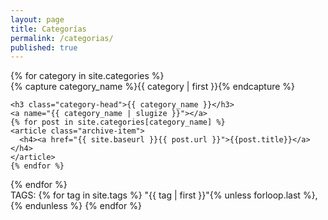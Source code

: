 ```yaml
---
layout: page
title: Categorías
permalink: /categorias/
published: true
---
```


<div>
{% for category in site.categories %}
  <div>
    {% capture category_name %}{{ category | first }}{% endcapture %}
    <div id="#{{ category_name | slugize }}"></div>
    <p></p>
    
    <h3 class="category-head">{{ category_name }}</h3>
    <a name="{{ category_name | slugize }}"></a>
    {% for post in site.categories[category_name] %}
    <article class="archive-item">
      <h4><a href="{{ site.baseurl }}{{ post.url }}">{{post.title}}</a></h4>
    </article>
    {% endfor %}
  </div>
{% endfor %}
</div>


<div>
TAGS:
        {% for tag in site.tags %}
        "{{ tag | first }}"{% unless forloop.last %},{% endunless %}
        {% endfor %}
</div>
